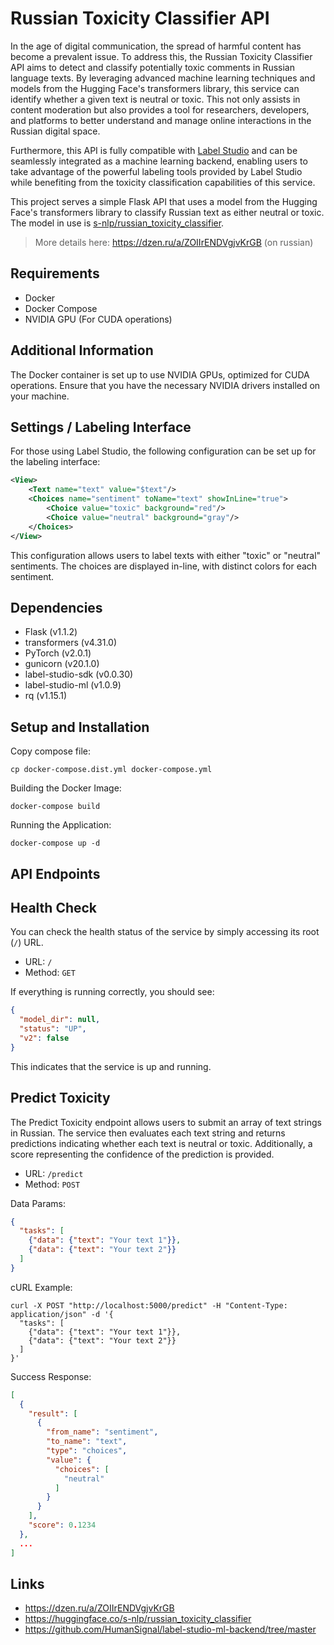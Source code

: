 # Russian Toxicity Classifier API

In the age of digital communication, the spread of harmful content has become a prevalent issue. To address this, the
Russian Toxicity Classifier API aims to detect and classify potentially toxic comments in Russian language texts. By
leveraging advanced machine learning techniques and models from the Hugging Face's transformers library, this service
can identify whether a given text is neutral or toxic. This not only assists in content moderation but also provides a
tool for researchers, developers, and platforms to better understand and manage online interactions in the Russian
digital space.

Furthermore, this API is fully compatible with [Label Studio](https://labelstud.io/) and can be seamlessly
integrated as a machine learning backend, enabling users to take advantage of the powerful labeling tools provided by
Label Studio while benefiting from the toxicity classification capabilities of this service.

This project serves a simple Flask API that uses a model from the Hugging Face's transformers library to classify
Russian text as either neutral or toxic. The model in use is
[s-nlp/russian_toxicity_classifier](https://huggingface.co/s-nlp/russian_toxicity_classifier).

> More details here: https://dzen.ru/a/ZOIIrENDVgjvKrGB (on russian)

## Requirements

* Docker
* Docker Compose
* NVIDIA GPU (For CUDA operations)

## Additional Information

The Docker container is set up to use NVIDIA GPUs, optimized for CUDA operations. Ensure that you have the necessary
NVIDIA drivers installed on your machine.

## Settings / Labeling Interface

For those using Label Studio, the following configuration can be set up for the labeling interface:

```xml
<View>
    <Text name="text" value="$text"/>
    <Choices name="sentiment" toName="text" showInLine="true">
        <Choice value="toxic" background="red"/>
        <Choice value="neutral" background="gray"/>
    </Choices>
</View>
```

This configuration allows users to label texts with either "toxic" or "neutral" sentiments. The choices are displayed
in-line, with distinct colors for each sentiment.

## Dependencies

* Flask (v1.1.2)
* transformers (v4.31.0)
* PyTorch (v2.0.1)
* gunicorn (v20.1.0)
* label-studio-sdk (v0.0.30)
* label-studio-ml (v1.0.9)
* rq (v1.15.1)

## Setup and Installation

Copy compose file:

```shell
cp docker-compose.dist.yml docker-compose.yml
```

Building the Docker Image:

```shell
docker-compose build
```

Running the Application:

```shell
docker-compose up -d
```

## API Endpoints

## Health Check

You can check the health status of the service by simply accessing its root (`/`) URL.

* URL: `/`
* Method: `GET`

If everything is running correctly, you should see:

```json
{
  "model_dir": null,
  "status": "UP",
  "v2": false
}
```

This indicates that the service is up and running.

## Predict Toxicity

The Predict Toxicity endpoint allows users to submit an array of text strings in Russian. The service then evaluates
each text string and returns predictions indicating whether each text is neutral or toxic. Additionally, a score
representing the confidence of the prediction is provided.

* URL: `/predict`
* Method: `POST`

Data Params:

```json
{
  "tasks": [
    {"data": {"text": "Your text 1"}},
    {"data": {"text": "Your text 2"}}
  ]
}
```

cURL Example:

```shell
curl -X POST "http://localhost:5000/predict" -H "Content-Type: application/json" -d '{
  "tasks": [
    {"data": {"text": "Your text 1"}},
    {"data": {"text": "Your text 2"}}
  ]
}'
```

Success Response:

```json
[
  {
    "result": [
      {
        "from_name": "sentiment",
        "to_name": "text",
        "type": "choices",
        "value": {
          "choices": [
            "neutral"
          ]
        }
      }
    ],
    "score": 0.1234
  },
  ...
]
```

## Links

* https://dzen.ru/a/ZOIIrENDVgjvKrGB
* https://huggingface.co/s-nlp/russian_toxicity_classifier
* https://github.com/HumanSignal/label-studio-ml-backend/tree/master
